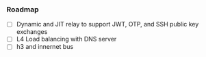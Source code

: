### Roadmap

- [ ] Dynamic and JIT relay to support JWT, OTP, and SSH public key exchanges
- [ ] L4 Load balancing with DNS server
- [ ] h3 and innernet bus 
